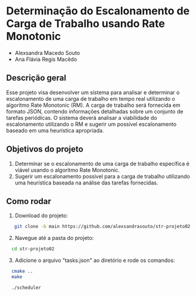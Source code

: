# Determinação do Escalonamento de Carga de Trabalho usando Rate Monotonic

* Alexsandra Macedo Souto 
* Ana Flávia Regis Macêdo 

## Descrição geral
Esse projeto visa desenvolver um sistema para analisar e determinar o escalonamento de uma carga de trabalho em tempo real utilizando o algoritmo Rate Monotonic (RM). A carga de trabalho será fornecida em formato JSON, contendo informações detalhadas sobre um conjunto de tarefas periódicas. O sistema deverá analisar a viabilidade do escalonamento utilizando o RM e sugerir um possível escalonamento baseado em uma heurística apropriada.

## Objetivos do projeto
1. Determinar se o escalonamento de uma carga de trabalho específica é viável usando o algoritmo Rate Monotonic.
2. Sugerir um escalonamento possível para a carga de trabalho utilizando uma heurística baseada na análise das tarefas fornecidas.

## Como rodar

1. Download do projeto:
 ```bash
    git clone -b main https://github.com/alexsandrasouto/str-projeto02
```
2. Navegue até a pasta do projeto:
  ```bash
    cd str-projeto02
```
3. Adicione o arquivo "tasks.json" ao diretório e rode os comandos:
  ```bash
    cmake ..
    make
```
  ```bash
    ./scheduler 
```

